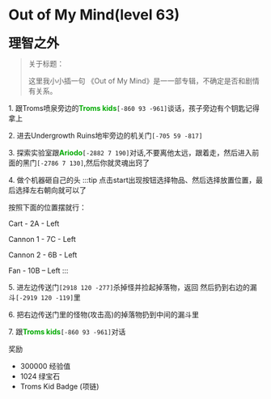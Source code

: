 # Out of My Mind(level 63)
<span style="font-size: 25px;">**理智之外**</span>

>关于标题：
>
>这里我小小插一句 《Out of My Mind》是一一部专辑，不确定是否和剧情有关系。


<span class="stage-index">1.</span> 跟Troms喷泉旁边的<font color=00AA00>**Troms kids**</font>`[-860 93 -961]`谈话，孩子旁边有个钥匙记得拿上

<span class="stage-index">2.</span> 进去Undergrowth Ruins地牢旁边的机关门`[-705 59 -817]`

<span class="stage-index">3.</span> 探索实验室跟<font color=00AA00>**Ariodo**</font>`[-2882 7 190]`对话,不要离他太远，跟着走，然后进入前面的黑门`[-2786 7 130]`,然后你就灵魂出窍了

<span class="stage-index">4.</span> 做个机器砸自己的头
:::tip
点击start出现按钮选择物品、然后选择放置位置，最后选择左右朝向就可以了

按照下面的位置摆就行：

Cart - 2A - Left 

Cannon 1 - 7C - Left 

Cannon 2 - 6B - Left 

Fan - 10B – Left
:::

<span class="stage-index">5.</span> 进左边传送门`[2918 120 -277]`杀掉怪并捡起掉落物，返回 然后扔到右边的漏斗`[-2919 120 -119]`里

<span class="stage-index">6.</span> 把右边传送门里的怪物(攻击高)的掉落物扔到中间的漏斗里

<span class="stage-index">7.</span> 跟<font color=00AA00>**Troms kids**</font>`[-860 93 -961]`对话


奖励
+ 300000 经验值
+ 1024 绿宝石
+ Troms Kid Badge (项链)